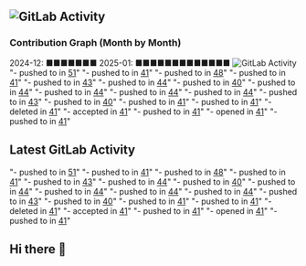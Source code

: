 ## ![GitLab Activity](https://img.shields.io/badge/GitLab-Activity-blue?logo=gitlab)
### Contribution Graph (Month by Month)
2024-12: ■■■■■■■
2025-01: ■■■■■■■■■■■■■
![GitLab Activity](https://img.shields.io/badge/GitLab-Activity-blue?logo=gitlab)
"- pushed to in [51](no-url-provided)"
"- pushed to in [41](no-url-provided)"
"- pushed to in [48](no-url-provided)"
"- pushed to in [41](no-url-provided)"
"- pushed to in [43](no-url-provided)"
"- pushed to in [44](no-url-provided)"
"- pushed to in [40](no-url-provided)"
"- pushed to in [44](no-url-provided)"
"- pushed to in [44](no-url-provided)"
"- pushed to in [44](no-url-provided)"
"- pushed to in [44](no-url-provided)"
"- pushed to in [43](no-url-provided)"
"- pushed to in [40](no-url-provided)"
"- pushed to in [41](no-url-provided)"
"- pushed to in [41](no-url-provided)"
"- deleted in [41](no-url-provided)"
"- accepted in [41](no-url-provided)"
"- pushed to in [41](no-url-provided)"
"- opened in [41](no-url-provided)"
"- pushed to in [41](no-url-provided)"

## Latest GitLab Activity

"- pushed to in [51](null)"
"- pushed to in [41](null)"
"- pushed to in [48](null)"
"- pushed to in [41](null)"
"- pushed to in [43](null)"
"- pushed to in [44](null)"
"- pushed to in [40](null)"
"- pushed to in [44](null)"
"- pushed to in [44](null)"
"- pushed to in [44](null)"
"- pushed to in [44](null)"
"- pushed to in [43](null)"
"- pushed to in [40](null)"
"- pushed to in [41](null)"
"- pushed to in [41](null)"
"- deleted in [41](null)"
"- accepted in [41](null)"
"- pushed to in [41](null)"
"- opened in [41](null)"
"- pushed to in [41](null)"

## Hi there 👋

<!--
**lth-elm/lth-elm** is a ✨ _special_ ✨ repository because its `README.md` (this file) appears on your GitHub profile.

Here are some ideas to get you started:

- 🔭 I’m currently working on ...
- 🌱 I’m currently learning ...
- 👯 I’m looking to collaborate on ...
- 🤔 I’m looking for help with ...
- 💬 Ask me about ...
- 📫 How to reach me: ...
- 😄 Pronouns: ...
- ⚡ Fun fact: ...
-->
